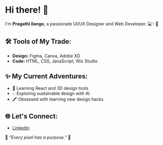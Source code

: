 # Hi there! 👋

I'm **Pragathi Ilango**, a passionate UI/UX Designer and Web Developer. 💻✨🐾 

## 🛠️ Tools of My Trade:
- **Design:** Figma, Canva, Adobe XD
- **Code:** HTML, CSS, JavaScript, Wix Studio

## ✨ My Current Adventures:
- 🚀 Learning React and 3D design tools
- 💡 Exploring sustainable design with AI
-  🖍️ Obsessed with learning new design hacks

## 🌐 Let's Connect:
- [LinkedIn](https://linkedin.com/in/pragisswag)
  

🌟 *“Every pixel has a purpose.”* 🌟

<!---
Pragathi-Ilango-UIUX/Pragathi-Ilango-UIUX is a ✨ special ✨ repository because its `README.md` (this file) appears on your GitHub profile.
You can click the Preview link to take a look at your changes.
🦄 *Dream. Design. Develop. Repeat!* 🦄
🌟 *“Every design starts with a story. Let’s create one together!”* 🌟
🌟 *“Every design starts with a story. Let’s create one together!”* 🌟
--->
